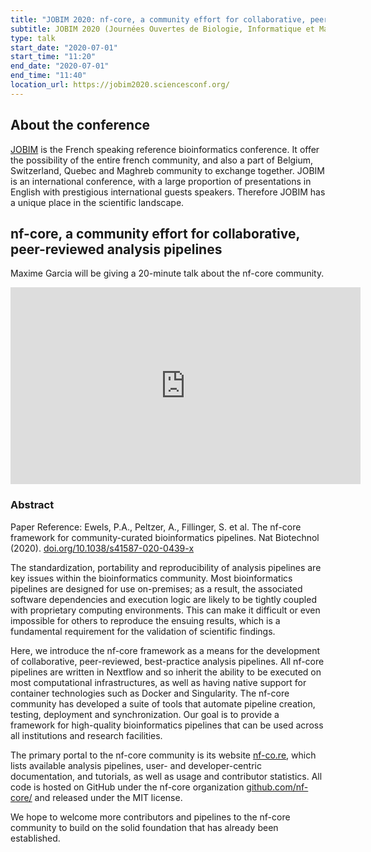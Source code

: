 ```yaml
---
title: "JOBIM 2020: nf-core, a community effort for collaborative, peer-reviewed analysis pipelines"
subtitle: JOBIM 2020 (Journées Ouvertes de Biologie, Informatique et Mathématique 2020)
type: talk
start_date: "2020-07-01"
start_time: "11:20"
end_date: "2020-07-01"
end_time: "11:40"
location_url: https://jobim2020.sciencesconf.org/
---
```


## About the conference

[JOBIM](https://jobim2020.sciencesconf.org/) is the French speaking reference bioinformatics conference.
It offer the possibility of the entire french community, and also a part of Belgium, Switzerland, Quebec and Maghreb community to exchange together.
JOBIM is an international conference, with a large proportion of presentations in English with prestigious international guests speakers.
Therefore JOBIM has a unique place in the scientific landscape.

## nf-core, a community effort for collaborative, peer-reviewed analysis pipelines

Maxime Garcia will be giving a 20-minute talk about the nf-core community.

<div class="embed-responsive embed-responsive-16by9">
    <iframe width="560" height="315" src="https://www.youtube.com/embed/afNTk2jf-ww" frameborder="0" allow="accelerometer; autoplay; clipboard-write; encrypted-media; gyroscope; picture-in-picture" allowfullscreen></iframe>
</div>

### Abstract

Paper Reference: Ewels, P.A., Peltzer, A., Fillinger, S. et al. The nf-core framework for community-curated bioinformatics pipelines. Nat Biotechnol (2020). [doi.org/10.1038/s41587-020-0439-x](https://doi.org/10.1038/s41587-020-0439-x)

The standardization, portability and reproducibility of analysis pipelines are key issues within the bioinformatics community.
Most bioinformatics pipelines are designed for use on-premises; as a result, the associated software dependencies and execution logic are likely to be tightly coupled with proprietary computing environments.
This can make it difficult or even impossible for others to reproduce the ensuing results, which is a fundamental requirement for the validation of scientific findings.

Here, we introduce the nf-core framework as a means for the development of collaborative, peer-reviewed, best-practice analysis pipelines.
All nf-core pipelines are written in Nextflow and so inherit the ability to be executed on most computational infrastructures, as well as having native support for container technologies such as Docker and Singularity.
The nf-core community has developed a suite of tools that automate pipeline creation, testing, deployment and synchronization.
Our goal is to provide a framework for high-quality bioinformatics pipelines that can be used across all institutions and research facilities.

The primary portal to the nf-core community is its website [nf-co.re](https://nf-co.re), which lists available analysis pipelines, user- and developer-centric documentation, and tutorials, as well as usage and contributor statistics.
All code is hosted on GitHub under the nf-core organization [github.com/nf-core/](https://github.com/nf-core/) and released under the MIT license.

We hope to welcome more contributors and pipelines to the nf-core community to build on the solid foundation that has already been established.
